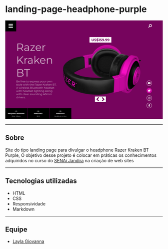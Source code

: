 # landing-page-headphone-purple
![](./img/headphone.png)


---

## Sobre
Site do tipo landing page para divulgar o headphone Razer Kraken BT Purple, O objetivo desse projeto é colocar em práticas os conhecimentos adquiridos no curso do [SENAi Jandira](https://jandira.sp.senai.br/) na criação de web sites

---

## Tecnologias utilizadas
- HTML
- CSS
- Responsividade
- Markdown

---

## Equipe
- [Layla Giovanna](https://github.com/LaylaGiovanna)


